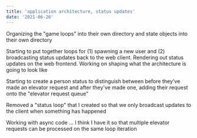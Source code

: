 ```yaml
---
title: 'application architecture, status updates'
date: '2021-06-26'
---
```


Organizing the "game loops" into their own directory and state objects into their own directory

Starting to put together loops for (1) spawning a new user and (2) broadcasting status updates back to the web client.  Rendering out status updates on the web frontend.  Working on shaping what the architecture is going to look like

Starting to create a person status to distinguish between before they've made an elevator request and after they've made one, adding their request onto the "elevator request queue"

Removed a "status loop" that I created so that we only broadcast updates to the client when something has happened

Working with async code ... I think I have it so that multiple elevator requests can be processed on the same loop iteration